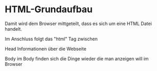 # HTML-Grundaufbau

<!DOCTYPE html> 
Damit wird dem Browser mittgeteilt, dass es sich um eine HTML Datei handelt.

Im Anschluss folgt das "html" Tag zwischen 

<html></html>

Head Informationen über die Webseite

Body im Body finden sich die Dinge wieder die man anzeigen will im Browser

